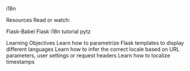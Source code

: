i18n

Resources
Read or watch:

Flask-Babel
Flask i18n tutorial
pytz

Learning Objectives
Learn how to parametrize Flask templates to display different languages
Learn how to infer the correct locale based on URL parameters, user settings or request headers
Learn how to localize timestamps
